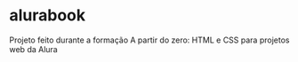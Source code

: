 # alurabook
Projeto feito durante a formação A partir do zero: HTML e CSS para projetos web da Alura
